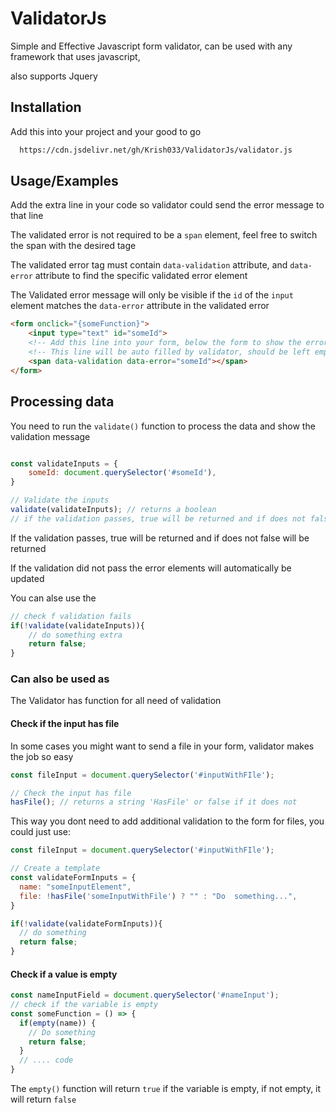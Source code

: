 

# ValidatorJs

Simple and Effective Javascript form validator, can be used with any framework that uses javascript, 

also supports Jquery





## Installation


Add this into your project and your good to go

```bash
  https://cdn.jsdelivr.net/gh/Krish033/ValidatorJs/validator.js
```


## Usage/Examples

Add the extra line in your code so validator could send the error message to that line

The validated error is not required to be a ``` span ``` element, feel free to switch the span with the desired tage

The validated error tag must contain ``` data-validation ``` attribute, and ``` data-error ``` attribute to find the specific validated error element

The Validated error message will only be visible if the ```id``` of the ```input``` element matches the ```data-error``` attribute in the validated error 

```HTML
<form onclick="{someFunction}">
    <input type="text" id="someId">
    <!-- Add this line into your form, below the form to show the error message -->
    <!-- This line will be auto filled by validator, should be left empty -->
    <span data-validation data-error="someId"></span>
</form>

```

## Processing data

You need to run the ```validate()``` function to process the data and show the validation message

``` javascript

const validateInputs = {
    someId: document.querySelector('#someId'),
}

// Validate the inputs
validate(validateInputs); // returns a boolean
// if the validation passes, true will be returned and if does not false will be returned

```
If the validation passes, true will be returned and if does not false will be returned

If the validation did not pass the error elements will automatically be updated

You can alse use the
```javascript
// check f validation fails
if(!validate(validateInputs)){
    // do something extra
    return false;
}
```

### Can also be used as

The Validator has function for all need of validation

#### Check if the input has file 
In some cases you might want to send a file in your form, validator makes the job so easy

```javascript
const fileInput = document.querySelector('#inputWithFIle');

// Check the input has file
hasFile(); // returns a string 'HasFile' or false if it does not
```

This way you dont need to add additional validation to the form for files, you could just use:
```javascript
const fileInput = document.querySelector('#inputWithFIle');

// Create a template
const validateFormInputs = {
  name: "someInputElement",
  file: !hasFile('someInputWithFile') ? "" : "Do  something...",
}

if(!validate(validateFormInputs)){
  // do something
  return false;
}
```

#### Check if a value is empty

``` javascript
const nameInputField = document.querySelector('#nameInput');
// check if the variable is empty
const someFunction = () => {
  if(empty(name)) {
    // Do something
    return false;
  }
  // .... code
}
```
The ```empty()``` function will return ```true``` if the variable is empty, if not empty, it will return ```false```

